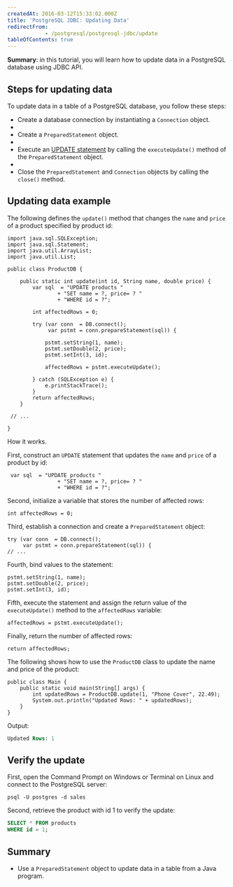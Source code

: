 ```yaml
---
createdAt: 2016-03-12T15:33:02.000Z
title: 'PostgreSQL JDBC: Updating Data'
redirectFrom: 
            - /postgresql/postgresql-jdbc/update
tableOfContents: true
---
```



**Summary**: in this tutorial, you will learn how to update data in a PostgreSQL database using JDBC API.

## Steps for updating data

To update data in a table of a PostgreSQL database, you follow these steps:

- Create a database connection by instantiating a `Connection` object.
-
- Create a `PreparedStatement` object.
-
- Execute an [UPDATE statement](/postgresql/postgresql-update) by calling the `executeUpdate()` method of the `PreparedStatement` object.
-
- Close the `PreparedStatement` and `Connection` objects by calling the `close()` method.

## Updating data example

The following defines the `update()` method that changes the `name` and `price` of a product specified by product id:

```
import java.sql.SQLException;
import java.sql.Statement;
import java.util.ArrayList;
import java.util.List;

public class ProductDB {

    public static int update(int id, String name, double price) {
        var sql  = "UPDATE products "
                + "SET name = ?, price= ? "
                + "WHERE id = ?";

        int affectedRows = 0;

        try (var conn  = DB.connect();
             var pstmt = conn.prepareStatement(sql)) {

            pstmt.setString(1, name);
            pstmt.setDouble(2, price);
            pstmt.setInt(3, id);

            affectedRows = pstmt.executeUpdate();

        } catch (SQLException e) {
            e.printStackTrace();
        }
        return affectedRows;
    }

 // ...

}
```

How it works.

First, construct an `UPDATE` statement that updates the `name` and `price` of a product by id:

```
 var sql  = "UPDATE products "
                + "SET name = ?, price= ? "
                + "WHERE id = ?";
```

Second, initialize a variable that stores the number of affected rows:

```
int affectedRows = 0;
```

Third, establish a connection and create a `PreparedStatement` object:

```
try (var conn  = DB.connect();
     var pstmt = conn.prepareStatement(sql)) {
// ...
```

Fourth, bind values to the statement:

```
pstmt.setString(1, name);
pstmt.setDouble(2, price);
pstmt.setInt(3, id);
```

Fifth, execute the statement and assign the return value of the `executeUpdate()` method to the `affectedRows` variable:

```
affectedRows = pstmt.executeUpdate();
```

Finally, return the number of affected rows:

```
return affectedRows;
```

The following shows how to use the `ProductDB` class to update the name and price of the product:

```
public class Main {
    public static void main(String[] args) {
        int updatedRows = ProductDB.update(1, "Phone Cover", 22.49);
        System.out.println("Updated Rows: " + updatedRows);
    }
}
```

Output:

```sql
Updated Rows: 1
```

## Verify the update

First, open the Command Prompt on Windows or Terminal on Linux and connect to the PostgreSQL server:

```
psql -U postgres -d sales
```

Second, retrieve the product with id 1 to verify the update:

```sql
SELECT * FROM products
WHERE id = 1;
```

## Summary

- Use a `PreparedStatement` object to update data in a table from a Java program.
